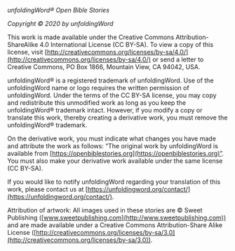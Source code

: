 *unfoldingWord® Open Bible Stories*

*Copyright © 2020 by unfoldingWord*

This work is made available under the Creative Commons Attribution-ShareAlike 4.0 International License (CC BY-SA). To view a copy of this license, visit [http://creativecommons.org/licenses/by-sa/4.0/](http://creativecommons.org/licenses/by-sa/4.0/) or send a letter to Creative Commons, PO Box 1866, Mountain View, CA 94042, USA.

unfoldingWord® is a registered trademark of unfoldingWord. Use of the unfoldingWord name or logo requires the written permission of unfoldingWord. Under the terms of the CC BY-SA license, you may copy and redistribute this unmodified work as long as you keep the unfoldingWord® trademark intact. However, if you modify a copy or translate this work, thereby creating a derivative work, you must remove the unfoldingWord® trademark.

On the derivative work, you must indicate what changes you have made and attribute the work as follows: “The original work by unfoldingWord is available from [https://openbiblestories.org](https://openbiblestories.org)”. You must also make your derivative work available under the same license (CC BY-SA).

If you would like to notify unfoldingWord regarding your translation of this work, please contact us at [https://unfoldingword.org/contact/](https://unfoldingword.org/contact/).

Attribution of artwork: All images used in these stories are © Sweet Publishing ([www.sweetpublishing.com](http://www.sweetpublishing.com)) and are made available under a Creative Commons Attribution-Share Alike License ([http://creativecommons.org/licenses/by-sa/3.0](http://creativecommons.org/licenses/by-sa/3.0)).
